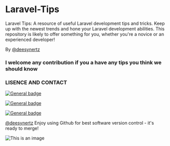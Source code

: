 # Laravel-Tips
Laravel Tips: A resource of useful Laravel development tips and tricks. Keep up with the newest trends and hone your Laravel development abilities. This repository is likely to offer something for you, whether you're a novice or an experienced developer!

By [@deesynertz](https://github.com/deesynertz)


### I welcome any contribution if you a have any tips you think we should know

### LISENCE AND CONTACT

[![General badge](https://img.shields.io/badge/License-MIT-blue.svg)](https://github.com/deesynertz/how_to_create_rep)

[![General badge](https://img.shields.io/badge/Gmail-D14836?style=for-the-badge&logo=gmail&logoColor=white)](MailTo:deesynertz@gmail.com)

[![General badge](https://img.shields.io/badge/LinkedIn-0077B5?style=for-the-badge&logo=linkedin&logoColor=white)](https://www.linkedin.com/in/deogratias-alison/)


[@deesynertz](https://github.com/deesynertz) Enjoy using Github for best software version control - it's ready to merge!


![This is an image](https://myoctocat.com/assets/images/base-octocat.svg)
